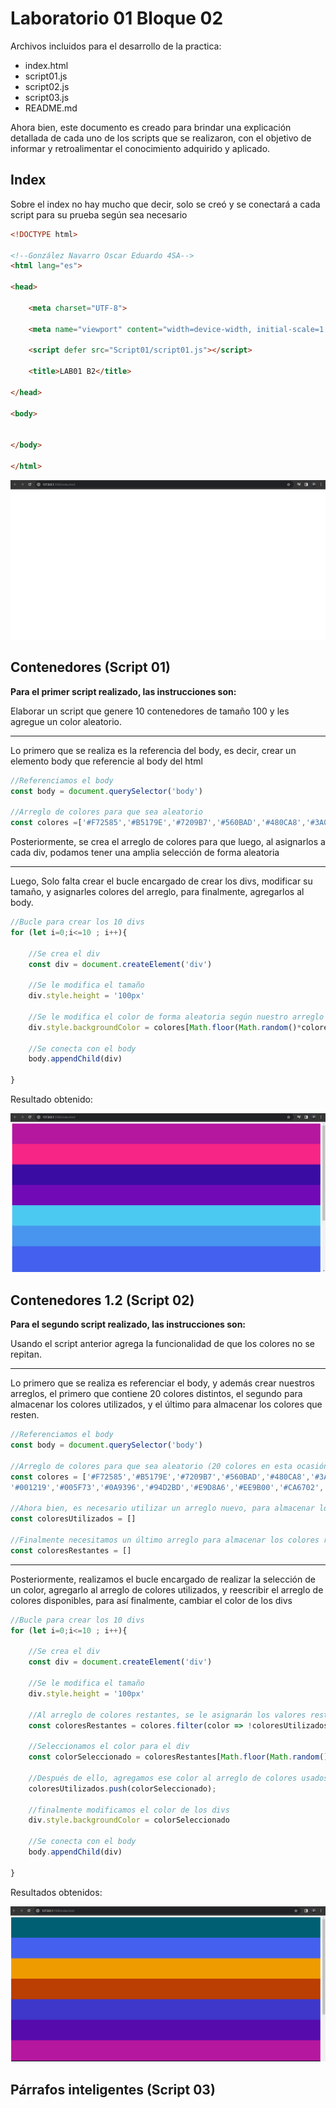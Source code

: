 <!--González Navarro Oscar Eduardo 4SA-->

<!--archivo markdown para la documentación de mis scripts-->

# Laboratorio 01 Bloque 02

Archivos incluidos para el desarrollo de la practica:

* index.html
* script01.js
* script02.js
* script03.js
* README.md 

Ahora bien, este documento es creado para brindar una explicación detallada de cada uno de los scripts que se realizaron, con el objetivo de informar y retroalimentar el conocimiento adquirido y aplicado.

## Index
Sobre el index no hay mucho que decir, solo se creó y se conectará a cada script para su prueba según sea necesario

```html
<!DOCTYPE html>

<!--González Navarro Oscar Eduardo 4SA-->
<html lang="es">

<head>

    <meta charset="UTF-8">

    <meta name="viewport" content="width=device-width, initial-scale=1.0">

    <script defer src="Script01/script01.js"></script>

    <title>LAB01 B2</title>

</head>

<body>


</body>

</html>
```

![index](imgs/image.png)

## Contenedores (Script 01)
**Para el primer script realizado, las instrucciones son:**

Elaborar un script que genere 10 contenedores de
tamaño 100 y les agregue un color aleatorio.

---

Lo primero que se realiza es la referencia del body, es decir, crear un elemento body que referencie al body del html

```javascript
//Referenciamos el body
const body = document.querySelector('body')

//Arreglo de colores para que sea aleatorio
const colores =['#F72585','#B5179E','#7209B7','#560BAD','#480CA8','#3A0CA3','#3F37C9','#4361EE','#4895EF','#4CC9F0']
```

Posteriormente, se crea el arreglo de colores para que luego, al asignarlos a cada div, podamos tener una amplia selección de forma aleatoria

---

Luego, Solo falta crear el bucle encargado de crear los divs, modificar su tamaño, y asignarles colores del arreglo, para finalmente, agregarlos al body.

```javascript
//Bucle para crear los 10 divs
for (let i=0;i<=10 ; i++){

    //Se crea el div
    const div = document.createElement('div')

    //Se le modifica el tamaño
    div.style.height = '100px'

    //Se le modifica el color de forma aleatoria según nuestro arreglo de colores
    div.style.backgroundColor = colores[Math.floor(Math.random()*colores.length)]

    //Se conecta con el body
    body.appendChild(div)

}
```
Resultado obtenido:

![index con script01.js](imgs/image-1.png)

## Contenedores 1.2 (Script 02)
**Para el segundo script realizado, las instrucciones son:**

Usando el script anterior agrega la funcionalidad de
que los colores no se repitan.

---

Lo primero  que se realiza es referenciar el body, y además crear nuestros arreglos, el primero que contiene 20 colores distintos, el segundo para almacenar los colores utilizados, y el último para almacenar los colores que resten.

```javascript
//Referenciamos el body
const body = document.querySelector('body')

//Arreglo de colores para que sea aleatorio (20 colores en esta ocasión)
const colores = ['#F72585','#B5179E','#7209B7','#560BAD','#480CA8','#3A0CA3','#3F37C9','#4361EE','#4895EF','#4CC9F0',
'#001219','#005F73','#0A9396','#94D2BD','#E9D8A6','#EE9B00','#CA6702','#BB3E03','#AE2012','#9B2226']

//Ahora bien, es necesario utilizar un arreglo nuevo, para almacenar los colores que ya se utilizaron
const coloresUtilizados = []

//Finalmente necesitamos un último arreglo para almacenar los colores restantes
const coloresRestantes = []

```

---

Posteriormente, realizamos el bucle encargado de realizar la selección de un color, agregarlo al arreglo de colores utilizados, y reescribir el arreglo de colores disponibles, para así finalmente, cambiar el color de los divs

```javascript
//Bucle para crear los 10 divs
for (let i=0;i<=10 ; i++){

    //Se crea el div
    const div = document.createElement('div')

    //Se le modifica el tamaño
    div.style.height = '100px'

    //Al arreglo de colores restantes, se le asignarán los valores restantes exceptuando al utilizado
    const coloresRestantes = colores.filter(color => !coloresUtilizados.includes(color));

    //Seleccionamos el color para el div
    const colorSeleccionado = coloresRestantes[Math.floor(Math.random() * coloresRestantes.length)];

    //Después de ello, agregamos ese color al arreglo de colores usados
    coloresUtilizados.push(colorSeleccionado);

    //finalmente modificamos el color de los divs
    div.style.backgroundColor = colorSeleccionado

    //Se conecta con el body
    body.appendChild(div)

}
```

Resultados obtenidos:

![index con script02.js](imgs/image-2.png)


## Párrafos inteligentes (Script 03)

